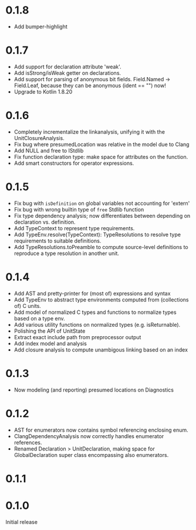 # 0.1.8

- Add bumper-highlight

# 0.1.7

- Add support for declaration attribute 'weak'.
- Add isStrong/isWeak getter on declarations.
- Add support for parsing of anonymous bit fields.
  Field.Named -> Field.Leaf, because they can be anonymous (ident == "") now!
- Upgrade to Kotlin 1.8.20

# 0.1.6

- Completely incrementalize the linkanalysis, unifying it with the UnitClosureAnalysis.
- Fix bug where presumedLocation was relative in the model due to Clang
- Add NULL and free to IStdlib
- Fix function declaration type: make space for attributes on the function.
- Add smart constructors for operator expressions.

# 0.1.5

- Fix bug with `isDefinition` on global variables not accounting for 'extern'
- Fix bug with wrong builtin type of `free` Stdlib function
- Fix type dependency analysis; now differentiates between depending on declaration vs. definition.
- Add TypeContext to represent type requirements.
- Add TypeEnv.resolve(TypeContext): TypeResolutions to resolve type requirements to suitable definitions.
- Add TypeResolutions.toPreamble to compute source-level definitions to reproduce a type resolution in another unit.

# 0.1.4

- Add AST and pretty-printer for (most of) expressions and syntax
- Add TypeEnv to abstract type environments computed from (collections of) C units.
- Add model of normalized C types and functions to normalize types based on a type env.
- Add various utility functions on normalized types (e.g. isReturnable).
- Polishing the API of UnitState
- Extract exact include path from preprocessor output
- Add index model and analysis
- Add closure analysis to compute unambigous linking based on an index

# 0.1.3

- Now modeling (and reporting) presumed locations on Diagnostics

# 0.1.2

- AST for enumerators now contains symbol referencing enclosing enum.
- ClangDependencyAnalysis now correctly handles enumerator references.
- Renamed Declaration > UnitDeclaration, making space for GlobalDeclaration super class encompassing also enumerators.

# 0.1.1

# 0.1.0

Initial release
